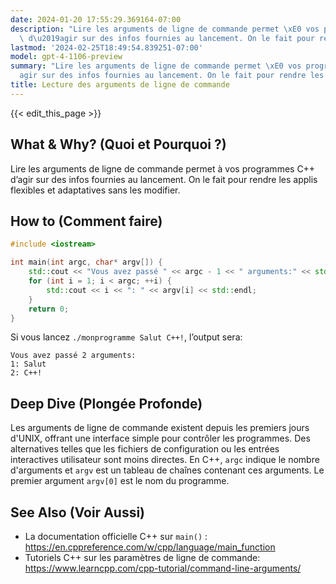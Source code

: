 ```yaml
---
date: 2024-01-20 17:55:29.369164-07:00
description: "Lire les arguments de ligne de commande permet \xE0 vos programmes C++\
  \ d\u2019agir sur des infos fournies au lancement. On le fait pour rendre les applis\u2026"
lastmod: '2024-02-25T18:49:54.839251-07:00'
model: gpt-4-1106-preview
summary: "Lire les arguments de ligne de commande permet \xE0 vos programmes C++ d\u2019\
  agir sur des infos fournies au lancement. On le fait pour rendre les applis\u2026"
title: Lecture des arguments de ligne de commande
---
```


{{< edit_this_page >}}

## What & Why? (Quoi et Pourquoi ?)
Lire les arguments de ligne de commande permet à vos programmes C++ d’agir sur des infos fournies au lancement. On le fait pour rendre les applis flexibles et adaptatives sans les modifier.

## How to (Comment faire)
```C++
#include <iostream>

int main(int argc, char* argv[]) {
    std::cout << "Vous avez passé " << argc - 1 << " arguments:" << std::endl;
    for (int i = 1; i < argc; ++i) {
        std::cout << i << ": " << argv[i] << std::endl;
    }
    return 0;
}
```
Si vous lancez `./monprogramme Salut C++!`, l’output sera:
```
Vous avez passé 2 arguments:
1: Salut
2: C++!
```

## Deep Dive (Plongée Profonde)
Les arguments de ligne de commande existent depuis les premiers jours d'UNIX, offrant une interface simple pour contrôler les programmes. Des alternatives telles que les fichiers de configuration ou les entrées interactives utilisateur sont moins directes. En C++, `argc` indique le nombre d'arguments et `argv` est un tableau de chaînes contenant ces arguments. Le premier argument `argv[0]` est le nom du programme.

## See Also (Voir Aussi)
- La documentation officielle C++ sur `main()` : https://en.cppreference.com/w/cpp/language/main_function
- Tutoriels C++ sur les paramètres de ligne de commande: https://www.learncpp.com/cpp-tutorial/command-line-arguments/
